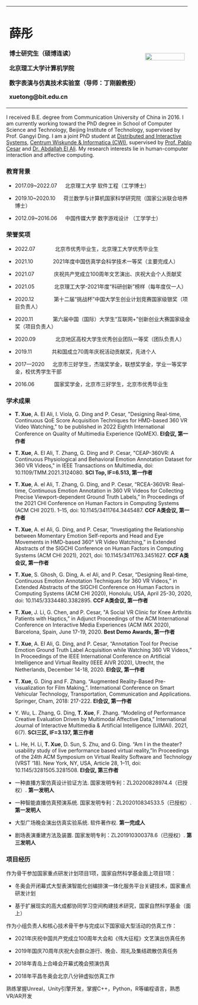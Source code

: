 

<table border="0">
  <tr>
    <td width="75%">
      <h1>薛彤</h1>
      <p><b>博士研究生（硕博连读）</b></p>
      <p><b>北京理工大学计算机学院</b></p>
      <p><b>数字表演与仿真技术实验室（导师：丁刚毅教授）</b></p>
      <p><b>xuetong@bit.edu.cn</b></p>
    </td>
    <td width="25%">
      <img src="https://user-images.githubusercontent.com/57761094/139632689-298b892e-2684-4b25-91ab-fa626c7d194b.jpg" width="100%">   
    </td>
  </tr>
</table>



I received B.E. degree from Communication University of China in 2016. I am currently working toward the PhD degree in School of Computer Science and Technology, Beijing Institute of Technology, supervised by Prof. Gangyi Ding. I am a joint PhD student at [Distributed and Interactive Systems](https://www.dis.cwi.nl/), [Centrum Wiskunde \& Informatica (CWI)](https://www.cwi.nl/), supervised by [Prof. Pablo Cesar](https://www.pablocesar.me/) and [Dr. Abdallah El Ali](https://abdoelali.com/). My research interests lie in human-computer interaction and affective computing.

### 教育背景
  - 2017.09~2022.07 &emsp; 北京理工大学 软件工程（工学博士）
  
  - 2019.10~2020.10 &emsp; 荷兰数学与计算机国家科学研究院（国家公派联合培养博士）
  
  - 2012.09~2016.06 &emsp; 中国传媒大学 数字游戏设计 （工学学士）


### 荣誉奖项
  - 2022.07 &emsp; &emsp; &emsp;北京市优秀毕业生，北京理工大学优秀毕业生
 
  - 2021.10 &emsp; &emsp; &emsp;2021年度中国仿真学会科学技术一等奖（主要完成人）
  
  - 2021.07 &emsp; &emsp; &emsp;庆祝共产党成立100周年文艺演出、庆祝大会个人贡献奖
  
  - 2021.05 &emsp; &emsp; &emsp;北京理工大学-2021年度“科研创新”榜样（每年度仅一人）
  
  - 2020.12 &emsp; &emsp; &emsp;第十二届“挑战杯”中国大学生创业计划竞赛国家级银奖（项目负责人）

  - 2020.11 &emsp; &emsp; &emsp;第六届中国（国际）大学生“互联网+”创新创业大赛国家级金奖（项目负责人）
  
  - 2020.09 &emsp; &emsp; &emsp;北京地区高校大学生优秀创业团队一等奖（团队负责人）
  
  - 2019.11 &emsp; &emsp; &emsp;共和国成立70周年庆祝活动贡献奖，先进个人
  
  - 2017—2020 &emsp;  北京市三好学生，杰瑞奖学金，联想奖学金，学业一等奖学金，校优秀学生干部
  
  - 2016.06 &emsp; &emsp; &emsp;国家奖学金，北京市三好学生，北京市优秀毕业生


### 学术成果
  - **T. Xue**, A. El Ali, I. Viola, G. Ding and P. Cesar, "Designing Real-time, Continuous QoE Score Acquisition Techniques for HMD-based 360 VR Video Watching," to be published in 2022 Eighth International Conference on Quality of Multimedia Experience (QoMEX). **EI会议, 第一作者**

  - **T. Xue**, A. El Ali, T. Zhang, G. Ding and P. Cesar, "CEAP-360VR: A Continuous Physiological and Behavioral Emotion Annotation Dataset for 360 VR Videos," in IEEE Transactions on Multimedia, doi: 10.1109/TMM.2021.3124080. **SCI Top, IF=6.513, 第一作者** 
  
  - **T. Xue**, A. el Ali, T. Zhang, G. Ding, and P. Cesar, “RCEA-360VR: Real-time, Continuous Emotion Annotation in 360 VR Videos for Collecting Precise Viewport-dependent Ground Truth Labels,” In Proceedings of the 2021 CHI Conference on Human Factors in Computing Systems (ACM CHI 2021). 1–15, doi: 10.1145/3411764.3445487. **CCF A类会议, 第一作者**
  
  - **T. Xue**, A. el Ali, G. Ding, and P. Cesar, “Investigating the Relationship between Momentary Emotion Self-reports and Head and Eye Movements in HMD-based 360° VR Video Watching,” in Extended Abstracts of the SIGCHI Conference on Human Factors in Computing Systems (ACM CHI 2021), 2021, doi: 10.1145/3411763.3451627. **CCF A类会议, 第一作者**
  
  - **T. Xue**, S. Ghosh, G. Ding, A. el Ali, and P. Cesar, “Designing Real-time, Continuous Emotion Annotation Techniques for 360 VR Videos,” in Extended Abstracts of the SIGCHI Conference on Human Factors in Computing Systems (ACM CHI 2020), Honolulu, USA, April 25-30, 2020, doi: 10.1145/3334480.3382895. **CCF A类会议, 第一作者**
  
  - **T. Xue**, J. Li, G. Chen, and P. Cesar, "A Social VR Clinic for Knee Arthritis Patients with Haptics,” in Adjunct Proceedings of the ACM International Conference on Interactive Media Experiences (ACM IMX 2020), Barcelona, Spain, June 17-19, 2020.   **Best Demo Awards, 第一作者**
  
  - **T. Xue**, A. El Ali, G. Ding, and P. Cesar, “Annotation Tool for Precise Emotion Ground Truth Label Acquisition while Watching 360 VR Videos,” In Proceedings of the IEEE International Conference on Artificial Intelligence and Virtual Reality (IEEE AIVR 2020), Utrecht, the Netherlands, December 14-18, 2020. **EI会议, 第一作者**
  
  - **T. Xue**, G. Ding and F. Zhang. “Augmented Reality-Based Pre-visualization for Film Making,”. International Conference on Smart Vehicular Technology, Transportation, Communication and Applications. Springer, Cham, 2018: 217-222. **EI会议, 第一作者**
  
  - Y. Wu, L. Zhang, G. Ding, **T. Xue**, F. Zhang. “Modeling of Performance Creative Evaluation Driven by Multimodal Affective Data,” International Journal of Interactive Multimedia & Artificial Intelligence (IJIMAI). 2021, 6(7). **SCI三区, IF=3.137, 第三作者**
  
  - L. He, H. Li, **T. Xue**, D. Sun, S. Zhu, and G. Ding. “Am I in the theater? usability study of live performance based virtual reality,”In Proceedings of the 24th ACM Symposium on Virtual Reality Software and Technology (VRST ‘18). New York, NY, USA, Article 28, 1–11, doi: 10.1145/3281505.3281508. **EI会议, 第三作者**
  
  - 一种直播方案仿真设计验证方法. 国家发明专利：ZL20200828974.4（已授权）. **第一发明人**
  
  - 一种智能直播仿真预演系统. 国家发明专利：ZL202010834533.5（已授权）. **第一发明人**
  
  - 大型广场晚会演出仿真实验系统. 软件著作权. **第一完成人**
  
  - 剧场表演重建方法及装置. 国家发明专利：ZL201910300378.6（已授权）. **第三发明人**


### 项目经历

作为骨干参加国家重点研发计划项目1项，国家自然科学基金面上项目1项：
  - 冬奥会开闭幕式大型表演智能化创编排演一体化服务平台关键技术，国家重点研发计划
  
  - 基于扩展现实的高大成都协同学习空间构建技术研究，国家自然科学基金（面上）



作为小组负责人和核心技术骨干参与完成以下国家级大型活动的仿真工作：
  - 2021年庆祝中国共产党成立100周年大会和《伟大征程》文艺演出仿真任务
 
  - 2019年国庆70周年庆祝大会群众游行、晚会、观礼及集结疏散仿真任务

  - 2018年青岛上合峰会开幕式晚会预演仿真
 
  - 2018年平昌冬奥会北京八分钟虚拟仿真工作
 

熟练掌握Unreal，Unity引擎开发，掌握C++，Python，R等编程语言，熟悉VR/AR开发



